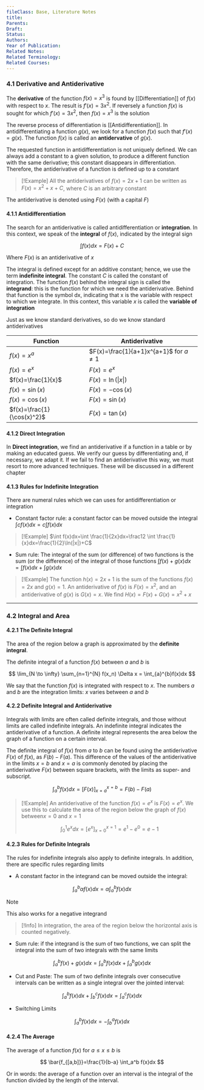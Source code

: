 ```yaml
---
fileClass: Base, Literature Notes
title: 
Parents: 
Draft: 
Status: 
Authors: 
Year of Publication: 
Related Notes: 
Related Terminology: 
Related Courses: 
---
```

### 4.1 Derivative and Antiderivative
The **derivative** of the function $f(x)=x^3$ is found by [[Differentiation]] of $f(x)$ with respect to $x$. The result is $f'(x)=3x^2$. If reversely a function $f(x)$ is sought for which $f'(x)=3x^2$, then $f(x)=x^3$ is the solution

The reverse process of differentiation is [[Antidifferentiation]]. In antidifferentiating a function $g(x)$, we look for a function $f(x)$ such that $f'(x)=g(x)$. The function $f(x)$ is called an **antidervative** of $g(x)$. 

The requested function in antidifferentiation is not uniquely defined. We can always add a constant to a given solution, to produce a different function with the same derivative; this constant disappears in differentiation. Therefore, the antiderivative of a function is defined up to a constant

>[!Example]
>All the antiderivatives of $f(x)=2x+1$ can be written as $F(x)=x^2+x+C$, where $C$ is an arbitrary constant

The antiderivative is denoted using $F(x)$ (with a capital $F$)

#### 4.1.1 Antidifferentiation
The search for an antiderivative is called antidifferentiation or **integration**. In this context, we speak of the **integral** of $f(x)$, indicated by the integral sign

$$
\int f(x)dx=F(x)+C
$$

Where $F(x)$ is an antiderivative of $x$

The integral is defined except for an additive constant; hence, we use the term **indefinite integral**. The constant $C$ is called the constant of integration. The function $f(x)$ behind the integral sign is called the **integrand**: this is the function for which we need the antiderivative. Behind that function is the symbol dx, indicating that x is the variable with respect to which we integrate. In this context, this variable $x$ is called the **variable of integration**

Just as we know standard derivatives, so do we know standard antiderivatives

| Function                   | Antiderivative                             |
| -------------------------- | ------------------------------------------ |
| $f(x)=x^a$                 | $F(x)=\frac{1}{a+1}x^{a+1}$ for $a \neq 1$ |
| $f(x)=e^x$                 | $F(x)=e^x$                                 |
| $f(x)=\frac{1}{x}$         | $F(x)=\ln(\|{x}\|)$                        |
| $f(x)=\sin(x)$             | $F(x)=-\cos(x)$                            |
| $f(x)=\cos(x)$             | $F(x)=\sin(x)$                             |
| $f(x)=\frac{1}{\cos(x)^2}$ | $F(x)=\tan(x)$                             |

#### 4.1.2 Direct Integration
In **Direct integration**, we find an antiderivative if a function in a table or by making an educated guess. We verify our guess by differentiating and, if necessary, we adapt it. If we fail to find an antiderivative this way, we must resort to more advanced techniques. These will be discussed in a different chapter

#### 4.1.3 Rules for Indefinite Integration
There are numeral rules which we can uses for antidifferentiation or integration
- Constant factor rule: a constant factor can be moved outside the integral
  $\int cf(x)dx=c\int f(x)dx$

>[!Example]
>$\int f(x)dx=\int \frac{1}{2x}dx=\frac12 \int \frac{1}{x}dx=\frac{1}{2}\ln(|x|)+C$

- Sum rule: The integral of the sum (or difference) of two functions is the sum (or the difference) of the integral of those functions
  $\int f(x) + g(x) dx = \int f(x) dx + \int g(x)dx$

>[!Example]
>The function $h(x)=2x+1$ is the sum of the functions $f(x)=2x$ and $g(x)=1$. An antiderivative of $f(x)$ is $F(x)=x^2$, and an antiderivative of $g(x)$ is $G(x)=x$. We find $H(x)=F(x)+G(x)=x^2 + x$

---
### 4.2 Integral and Area
#### 4.2.1 The Definite Integral
The area of the region below a graph is approximated by the **definite integral**.

The definite integral of a function $f(x)$ between $a$ and $b$ is

$$
\lim_{N \to \infty} \sum_{n=1}^{N} f(x_n) \Delta x = \int_{a}^{b}f(x)dx
$$

We say that the function $f(x)$ is integrated with respect to $x$. The numbers $a$ and $b$ are the integration limits: $x$ varies between $a$ and $b$

#### 4.2.2 Definite Integral and Antiderivative
Integrals with limits are often called definite integrals, and those without limits are called indefinite integrals. An indefinite integral indicates the antiderivative of a function. A definite integral represents the area below the graph of a function on a certain interval. 

The definite integral of $f(x)$ from $a$ to $b$ can be found using the antiderivative $F(x)$ of $f(x)$, as $F(b)-F(a)$. This difference of the values of the antiderivative in the limits $x=b$ and $x=a$ is commonly denoted by placing the antiderivative $F(x)$ between square brackets, with the limits as super- and subscript. 

$$
\int_a^bf(x)dx=\left[ F(x)\right]^{x=b}_{x=a}=F(b)-F(a)
$$

>[!Example]
>An antiderivative of the function $f(x)=e^x$ is $F(x)=e^x$. We use this to calculate the area of the region below the graph of $f(x)$ between$x=0$ and $x=1$
>
>$$
>\int_0^1 e^x dx = \left[e^x \right]^{x=1}_{x=0}=e^1 - e^0 = e-1
>$$

#### 4.2.3 Rules for Definite Integrals
The rules for indefinite integrals also apply to definite integrals. In addition, there are specific rules regarding limits

- A constant factor in the integrand can be moved outside the integral:

$$
\int_a^b \alpha f(x)dx = \alpha \int_a^bf(x)dx
$$

>[!Note]
>This also works for a negative integrand

>[!Info]
>In integration, the area of the region below the horizontal axis is counted negatively. 

- Sum rule: if the integrand is the sum of two functions, we can split the integral into the sum of two integrals with the same limits

$$
\int_a^b f(x)+g(x)dx = \int_a^b f(x)dx + \int^b_a g(x)dx
$$

- Cut and Paste: The sum of two definite integrals over consecutive intervals can be written as a single integral over the jointed interval:

$$
\int_a^b f(x)dx + \int_b^c f(x)dx = \int_a^c f(x)dx
$$

- Switching Limits

$$
\int_a^b f(x)dx = -\int_b^a f(x)dx
$$


#### 4.2.4 The Average
The average of a function $f(x)$ for $a \le x \le b$ is 

$$
\bar{f_{[a,b]}}=\frac{1}{b-a} \int_a^b f(x)dx
$$

Or in words: the average of a function over an interval is the integral of the function divided by the length of the interval. 
